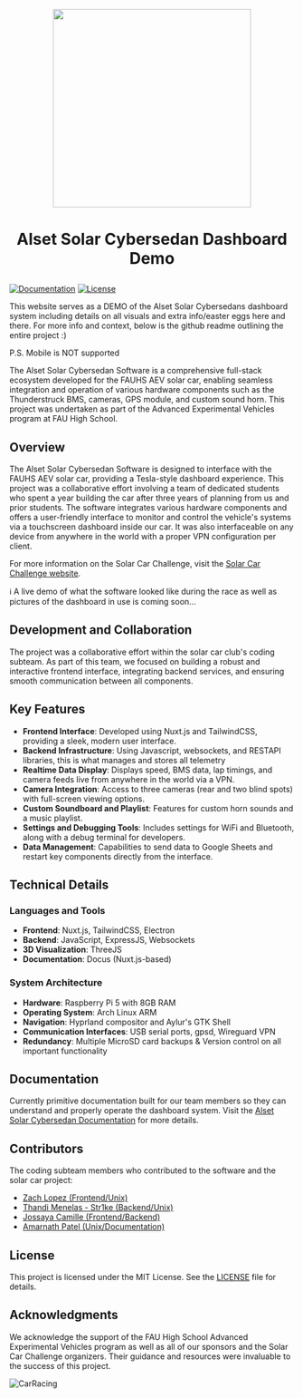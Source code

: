 <p align="center"><img width="350px" src="https://github.com/user-attachments/assets/9dd29f8b-2a3f-4396-8a89-0f8790b1d894" /></p>

# <p align="center">Alset Solar Cybersedan Dashboard Demo</p>

[![Documentation](https://img.shields.io/badge/docs-online-brightgreen.svg)](https://aev.zachl.tech) [![License](https://img.shields.io/badge/license-MIT-blue.svg)](LICENSE)

This website serves as a DEMO of the Alset Solar Cybersedans dashboard system including details on all visuals and extra info/easter eggs here and there. For more info and context, below is the github readme outlining the entire project :)

P.S. Mobile is NOT supported

The Alset Solar Cybersedan Software is a comprehensive full-stack ecosystem developed for the FAUHS AEV solar car, enabling seamless integration and operation of various hardware components such as the Thunderstruck BMS, cameras, GPS module, and custom sound horn. This project was undertaken as part of the Advanced Experimental Vehicles program at FAU High School.

## Overview

The Alset Solar Cybersedan Software is designed to interface with the FAUHS AEV solar car, providing a Tesla-style dashboard experience. This project was a collaborative effort involving a team of dedicated students who spent a year building the car after three years of planning from us and prior students. The software integrates various hardware components and offers a user-friendly interface to monitor and control the vehicle's systems via a touchscreen dashboard inside our car. It was also interfaceable on any device from anywhere in the world with a proper VPN configuration per client. 

For more information on the Solar Car Challenge, visit the [Solar Car Challenge website](https://www.solarcarchallenge.org/challenge/).

ℹ️ A live demo of what the software looked like during the race as well as pictures of the dashboard in use is coming soon... 

## Development and Collaboration

The project was a collaborative effort within the solar car club's coding subteam. As part of this team, we focused on building a robust and interactive frontend interface, integrating backend services, and ensuring smooth communication between all components.

## Key Features

- **Frontend Interface**: Developed using Nuxt.js and TailwindCSS, providing a sleek, modern user interface.
- **Backend Infrastructure**: Using Javascript, websockets, and RESTAPI libraries, this is what manages and stores all telemetry
- **Realtime Data Display**: Displays speed, BMS data, lap timings, and camera feeds live from anywhere in the world via a VPN.
- **Camera Integration**: Access to three cameras (rear and two blind spots) with full-screen viewing options.
- **Custom Soundboard and Playlist**: Features for custom horn sounds and a music playlist.
- **Settings and Debugging Tools**: Includes settings for WiFi and Bluetooth, along with a debug terminal for developers.
- **Data Management**: Capabilities to send data to Google Sheets and restart key components directly from the interface.

## Technical Details

### Languages and Tools

- **Frontend**: Nuxt.js, TailwindCSS, Electron
- **Backend**: JavaScript, ExpressJS, Websockets
- **3D Visualization**: ThreeJS
- **Documentation**: Docus (Nuxt.js-based)

### System Architecture

- **Hardware**: Raspberry Pi 5 with 8GB RAM
- **Operating System**: Arch Linux ARM
- **Navigation**: Hyprland compositor and Aylur's GTK Shell
- **Communication Interfaces**: USB serial ports, gpsd, Wireguard VPN
- **Redundancy**: Multiple MicroSD card backups & Version control on all important functionality

## Documentation

Currently primitive documentation built for our team members so they can understand and properly operate the dashboard system. Visit the [Alset Solar Cybersedan Documentation](https://aev.zachl.tech) for more details.

## Contributors

The coding subteam members who contributed to the software and the solar car project:

- [Zach Lopez (Frontend/Unix)](https://github.com/ZachLTech)
- [Thandi Menelas - Str1ke (Backend/Unix)](https://github.com/RealStr1ke)
- [Jossaya Camille (Frontend/Backend)](https://github.com/jcamille2023)
- [Amarnath Patel (Unix/Documentation)](https://github.com/jeebuscrossaint)

## License

This project is licensed under the MIT License. See the [LICENSE](LICENSE) file for details.

## Acknowledgments

We acknowledge the support of the FAU High School Advanced Experimental Vehicles program as well as all of our sponsors and the Solar Car Challenge organizers. Their guidance and resources were invaluable to the success of this project.


![CarRacing](https://github.com/user-attachments/assets/48044884-80c2-424a-8b2b-e2ced255b7f2)

